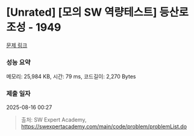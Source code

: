 # [Unrated] [모의 SW 역량테스트] 등산로 조성 - 1949 

[문제 링크](https://swexpertacademy.com/main/code/problem/problemDetail.do?contestProbId=AV5PoOKKAPIDFAUq) 

### 성능 요약

메모리: 25,984 KB, 시간: 79 ms, 코드길이: 2,270 Bytes

### 제출 일자

2025-08-16 00:27



> 출처: SW Expert Academy, https://swexpertacademy.com/main/code/problem/problemList.do